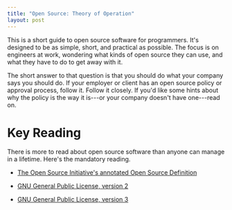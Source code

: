 ```yaml
---
title: "Open Source: Theory of Operation"
layout: post
---
```


This is a short guide to open source software for programmers.  It's designed to be as simple, short, and practical as possible.  The focus is on engineers at work, wondering what kinds of open source they can use, and what they have to do to get away with it.

<!--jump-->

The short answer to that question is that you should do what your company says you should do.  If your employer or client has an open source policy or approval process, follow it.  Follow it closely.  If you'd like some hints about why the policy is the way it is---or your company doesn't have one---read on.

# Key Reading

There is more to read about open source software than anyone can manage in a lifetime.  Here's the mandatory reading.

- [The Open Source Initiative's annotated Open Source Definition](https://opensource.org/osd-annotated)

- [GNU General Public License, version 2](https://www.gnu.org/licenses/gpl-2.0.en.html)

- [GNU General Public License, version 3](https://www.gnu.org/licenses/gpl-3.0.en.html)
